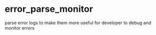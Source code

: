 # error_parse_monitor
parse error logs to make them more useful for developer to debug and monitor errors
